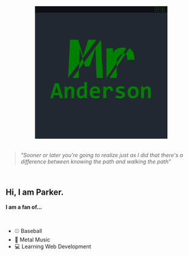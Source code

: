 <div align="center">
    <a href="">
        <img src="Banner.png" alt="Banner" height="350" width="350">
    </a>
</div>
<br />

> *"Sooner or later you're going to realize just as I did that there's a difference between knowing the path and walking the path"*

<br />
<div align="left"> 
    <h2>Hi, I am Parker.</h2>
    <p><b>I am a fan of...</b><p>
    <br />
    <ul>
        <li>⚾ Baseball</li>
        <li>🎸 Metal Music</li>
        <li>💻 Learning Web Development</li>
    </ul>
</div>

